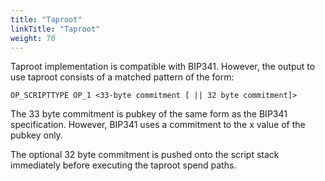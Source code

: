 ```yaml
---
title: "Taproot"
linkTitle: "Taproot"
weight: 70
---
```


Taproot implementation is compatible with BIP341. However, the output to use taproot consists of a matched pattern of the form:

```
OP_SCRIPTTYPE OP_1 <33-byte commitment [ || 32 byte commitment]>
```

The 33 byte commitment is pubkey of the same form as the BIP341 specification. However, BIP341 uses a commitment to the x value of the pubkey only.

The optional 32 byte commitment is pushed onto the script stack immediately before executing the taproot spend paths.